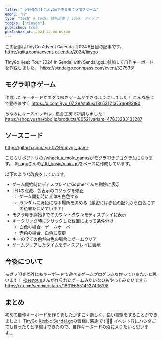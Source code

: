```yaml
---
title: "【作例紹介】TinyGoで作るモグラ叩きゲーム"
emoji: "🔨"
type: "tech" # tech: 技術記事 / idea: アイデア
topics: ["tinygo"]
published: true
published_at: 2024-12-08 09:00
---
```


この記事はTinyGo Advent Calendar 2024 8日目の記事です。
https://qiita.com/advent-calendar/2024/tinygo

TinyGo Keeb Tour 2024 in Sendai with Sendai.goに参加して自作キーボードを作成しました。
https://sendaigo.connpass.com/event/327533/

## モグラ叩きゲーム

作成したキーボードでモグラ叩きゲームができるようにしました！
こんな感じで動きます⇩
https://x.com/Ryu_07_29/status/1865312137519993190

ちなみにキースイッチは、遊舎工房で新調しました！
https://shop.yushakobo.jp/products/8052?variant=47838233133287

## ソースコード

https://github.com/ryu-0729/tinygo_game

こちらリポジトリの[./whack_a_mole_game/](https://github.com/ryu-0729/tinygo_game/tree/main/whack_a_mole_game)がモグラ叩きプログラムになります。
[@sago](https://x.com/sago35tk)さんの[./00_basic/main.go](https://github.com/sago35/tinygo_keeb_workshop_2024/tree/main/00_basic)をベースに作成しています。

以下のような改良をしています。

* ゲーム開始時にディスプレイにGopherくんを微妙に表示
* LEDの点滅、色表示のロジックを修正 
  * ゲーム開始時に全体を白色する
  * ランダムに赤色になる場所を決める（厳密には赤色の配列から白色にする位置を決めています）
* モグラ叩き開始までのカウントダウンをディスプレイに表示
* キークリック時にクリックした位置によって条件分け
  * 白色の場合、ゲームオーバー
  * 赤色の場合、白色に変更
* キーの全ての色が白色の場合にゲームクリア
* ゲームクリアしたタイムをディスプレイに表示

## 今後について
モグラ叩き以外にもキーボードで遊べるゲームプログラムを作っていきたいと思います！
[@senoue](https://x.com/senoue)さんが作られたゲームみたいなのもやってみたいです⇩
https://x.com/senoue/status/1831565514927436198

## まとめ
初めて自作キーボードを作りましたがすごく楽しく、良い経験をすることができました！
[TinyGo Keeb](https://tinygo-keeb.connpass.com/)と[Sendai.go](https://sendaigo.connpass.com/)の皆様に感謝です🙇‍♂️
イベント後にハンダごても買ったりと準備はできたので、自作キーボードの沼に入りたいと思います。。
